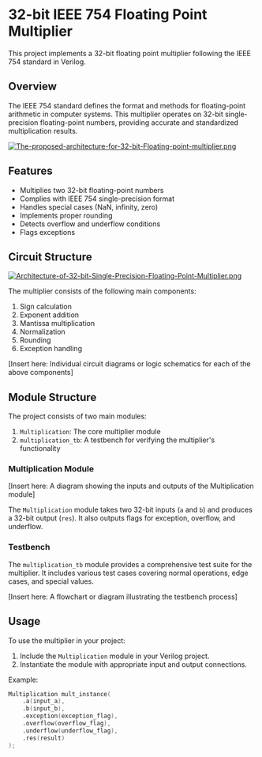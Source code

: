 # 32-bit IEEE 754 Floating Point Multiplier

This project implements a 32-bit floating point multiplier following the IEEE 754 standard in Verilog.

## Overview

The IEEE 754 standard defines the format and methods for floating-point arithmetic in computer systems. This multiplier operates on 32-bit single-precision floating-point numbers, providing accurate and standardized multiplication results.

[![The-proposed-architecture-for-32-bit-Floating-point-multiplier.png](https://i.postimg.cc/yNzBYQtB/The-proposed-architecture-for-32-bit-Floating-point-multiplier.png)](https://postimg.cc/Yv8Td3ty)

## Features

- Multiplies two 32-bit floating-point numbers
- Complies with IEEE 754 single-precision format
- Handles special cases (NaN, infinity, zero)
- Implements proper rounding
- Detects overflow and underflow conditions
- Flags exceptions

## Circuit Structure

[![Architecture-of-32-bit-Single-Precision-Floating-Point-Multiplier.png](https://i.postimg.cc/1Xzy18Tq/Architecture-of-32-bit-Single-Precision-Floating-Point-Multiplier.png)](https://postimg.cc/qhWP8vpJ)

The multiplier consists of the following main components:

1. Sign calculation
2. Exponent addition
3. Mantissa multiplication
4. Normalization
5. Rounding
6. Exception handling

[Insert here: Individual circuit diagrams or logic schematics for each of the above components]

## Module Structure

The project consists of two main modules:

1. `Multiplication`: The core multiplier module
2. `multiplication_tb`: A testbench for verifying the multiplier's functionality

### Multiplication Module

[Insert here: A diagram showing the inputs and outputs of the Multiplication module]

The `Multiplication` module takes two 32-bit inputs (`a` and `b`) and produces a 32-bit output (`res`). It also outputs flags for exception, overflow, and underflow.

### Testbench

The `multiplication_tb` module provides a comprehensive test suite for the multiplier. It includes various test cases covering normal operations, edge cases, and special values.

[Insert here: A flowchart or diagram illustrating the testbench process]

## Usage

To use the multiplier in your project:

1. Include the `Multiplication` module in your Verilog project.
2. Instantiate the module with appropriate input and output connections.

Example:
```verilog
Multiplication mult_instance(
    .a(input_a),
    .b(input_b),
    .exception(exception_flag),
    .overflow(overflow_flag),
    .underflow(underflow_flag),
    .res(result)
);

